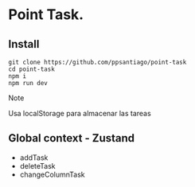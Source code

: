 # Point Task.

## Install

```
git clone https://github.com/ppsantiago/point-task
cd point-task
npm i
npm run dev
```

> [!NOTE]
> Usa localStorage para almacenar las tareas

## Global context - Zustand

- addTask
- deleteTask
- changeColumnTask
